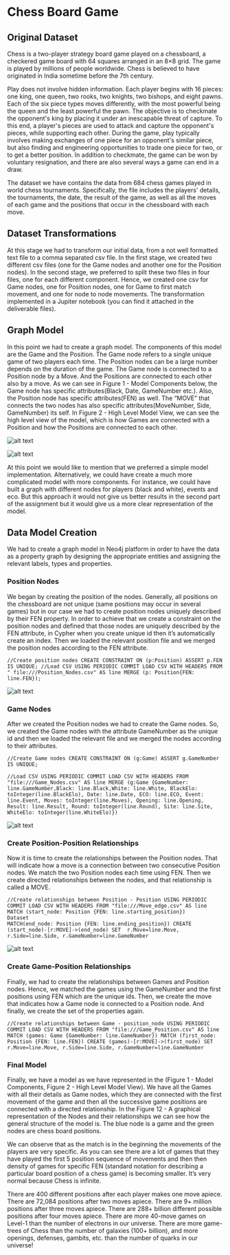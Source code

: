 # Chess Board Game

## Original Dataset
Chess is a two-player strategy board game played on a chessboard, a checkered game board with 64 squares arranged in an 8×8 grid. The game is played by millions of people worldwide. Chess is believed to have originated in India sometime before the 7th century.  
 
Play does not involve hidden information. Each player begins with 16 pieces: one king, one queen, two rooks, two knights, two bishops, and eight pawns. Each of the six piece types moves differently, with the most powerful being the queen and the least powerful the pawn. The objective is to checkmate the opponent's king by placing it under an inescapable threat of capture. To this end, a player's pieces are used to attack and capture the opponent's pieces, while supporting each other. During the game, play typically involves making exchanges of one piece for an opponent's similar piece, but also finding and engineering opportunities to trade one piece for two, or to get a better position. In addition to checkmate, the game can be won by voluntary resignation, and there are also several ways a game can end in a draw. 
 
The dataset we have contains the data from 684 chess games played in world chess tournaments. Specifically, the file includes the players' details, the tournaments, the date, the result of the game, as well as all the moves of each game and the positions that occur in the chessboard with each move. 

## Dataset Transformations
At this stage we had to transform our initial data, from a not well formatted text file to a comma separated csv file. In the first stage, we created two different csv files (one for the Game nodes and another one for the Position nodes). In the second stage, we preferred to split these two files in four files, one for each different component. Hence, we created one csv for Game nodes, one for Position nodes, one for Game to first match movement, and one for node to node movements. The transformation implemented in a Jupiter notebook (you can find it attached in the deliverable files). 

## Graph Model
In this point we had to create a graph model. The components of this model are the Game and the Position. The Game node refers to a single unique game of two players each time. The Position nodes can be a large number depends on the duration of the game. The Game node is connected to a Position node by a Move. And the Positions are connected to each other also by a move. As we can see in Figure 1 - Model Components below, the Game node has specific attributes(Black, Date, GameNumber etc.). Also, the Position node has specific attributes(FEN) as well. The “MOVE” that connects the two nodes has also specific attributes(MoveNumber, Side, GameNumber) its self. In Figure 2 - High Level Model View, we can see the high level view of the model, which is how Games are connected with a Position and how the Positions are connected to each other. 

![alt text](https://github.com/ggeop/neo4j-chessgame/blob/master/Photos/Untitled-1-02.png)



![alt text](https://github.com/ggeop/neo4j-chessgame/blob/master/Photos/Untitled-1-01.png)


At this point we would like to mention that we preferred a simple model implementation. Alternatively, we could have create a much more complicated model with more components. For instance, we could have built a graph with different nodes for players (black and white), events and eco. But this approach it would not give us better results in the second part of the assignment but it would give us a more clear representation of the model.

## Data Model Creation
We had to create a graph model in Neo4j platform in order to have the data as a property graph by designing the appropriate entities and assigning the relevant labels, types and properties. 

### Position Nodes
We began by creating the position of the nodes. Generally, all positions on the chessboard are not unique (same positions may occur in several games) but in our case we had to create position nodes uniquely described by their FEN property. In order to achieve that we create a constraint on the position nodes and defined that those nodes are uniquely described by the FEN attribute, in Cypher when you create unique id then it’s automatically create an index. Then we loaded the relevant position file and we merged the position nodes according to the FEN attribute. 


```{cy}
//Create position nodes CREATE CONSTRAINT ON (p:Position) ASSERT p.FEN IS UNIQUE; //Load CSV USING PERIODIC COMMIT LOAD CSV WITH HEADERS FROM " file:///Position_Nodes.csv" AS line MERGE (p: Position{FEN: line.FEN}); 
```

![alt text](https://github.com/ggeop/neo4j-chessgame/blob/master/Photos/create_position_nodes.png)


### Game Nodes
After we created the Position nodes we had to create the Game nodes. So, we created the Game nodes with the attribute GameNumber as the unique id and then we loaded the relevant file and we merged the nodes according to their attributes.

```{cy}
//Create Game nodes CREATE CONSTRAINT ON (g:Game) ASSERT g.GameNumber IS UNIQUE; 
 
//Load CSV USING PERIODIC COMMIT LOAD CSV WITH HEADERS FROM "file:///Game_Nodes.csv" AS line MERGE (g:Game {GameNumber: line.GameNumber,Black: line.Black,White: line.White, BlackElo: toInteger(line.BlackElo), Date: line.Date, ECO: line.ECO, Event: line.Event, Moves: toInteger(line.Moves), Opening: line.Opening, Result: line.Result, Round: toInteger(line.Round), Site: line.Site, WhiteElo: toInteger(line.WhiteElo)}) 
```

![alt text](https://github.com/ggeop/neo4j-chessgame/blob/master/Photos/create_game_nodes.png)


### Create Position-Position Relationships 
Now it is time to create the relationships between the Position nodes. That will indicate how a move is a connection between two consecutive Position nodes. We match the two Position nodes each time using FEN. Then we create directed relationships between the nodes, and that relationship is called a MOVE. 

```{cy}
//Create relationships between Position - Position USING PERIODIC COMMIT LOAD CSV WITH HEADERS FROM "file:///Move_edge.csv" AS line MATCH (start_node: Position {FEN: line.starting_position}) 
Dataset  
MATCH(end_node: Position {FEN: line.ending_position}) CREATE (start_node)-[r:MOVE]->(end_node) SET  r.Move=line.Move, r.Side=line.Side, r.GameNumber=line.GameNumber 
```

![alt text](https://github.com/ggeop/neo4j-chessgame/blob/master/Photos/Create_positon-position.PNG)

### Create Game-Position Relationships
Finally, we had to create the relationships between Games and Position nodes. Hence, we matched the games using the GameNumber and the first positions using FEN which are the unique ids. Then, we create the move that indicates how a Game node is connected to a Position node. And finally, we create the set of the properties again. 

```{cy}
//Create relationships between Game - position_node USING PERIODIC COMMIT LOAD CSV WITH HEADERS FROM "file:///Game_Position.csv" AS line MATCH (games: Game {GameNumber: line.GameNumber}) MATCH (first_node: Position {FEN: line.FEN}) CREATE (games)-[r:MOVE]->(first_node) SET  r.Move=line.Move, r.Side=line.Side, r.GameNumber=line.GameNumber 
```

### Final Model
Finally, we have a model as we have represented in the (Figure 1 - Model Components, Figure 2 - High Level Model View). We have all the Games with all their details as Game nodes, which they are connected with the first movement of the game and then all the successive game positions are connected with a directed relationship. In the Figure 12 - A graphical representation of the Nodes and their relationships we can see how the general structure of the model is. The blue node is a game and the green nodes are chess board positions. 

We can observe that as the match is in the beginning the movements of the players are very specific. As you can see there are a lot of games that they have played the first 5 position sequence of movements and then then density of games for specific FEN (standard notation for describing a particular board position of a chess game) is becoming smaller. It’s very normal because Chess is infinite. 
 
 There are 400 different positions after each player makes one move apiece. There are 72,084 positions after two moves apiece. There are 9+ million positions after three moves apiece. There are 288+ billion different possible positions after four moves apiece. There are more 40-move games on Level-1 than the number of electrons in our universe. There are more game-trees of Chess than the number of galaxies (100+ billion), and more openings, defenses, gambits, etc. than the number of quarks in our universe! 
